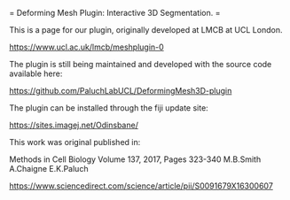 
= Deforming Mesh Plugin: Interactive 3D Segmentation. =


This is a page for our plugin, originally developed at LMCB at UCL London.

https://www.ucl.ac.uk/lmcb/meshplugin-0

The plugin is still being maintained and developed with the source code available here:

https://github.com/PaluchLabUCL/DeformingMesh3D-plugin

The plugin can be installed through the fiji update site:

https://sites.imagej.net/Odinsbane/

This work was original published in:

Methods in Cell Biology Volume 137, 2017, Pages 323-340
M.B.Smith A.Chaigne E.K.Paluch

https://www.sciencedirect.com/science/article/pii/S0091679X16300607
